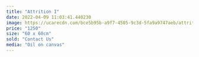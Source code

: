 ```yaml
---
title: "Attrition I"
date: 2022-04-09 11:03:41.440230
image: https://ucarecdn.com/bce5b95b-a9f7-4505-9c3d-5fa9a9747aeb/attrition-i.jpg
price: "1250"
size: "60 x 60cm"
sold: "Contact Us"
media: "Oil on canvas"
---
```


